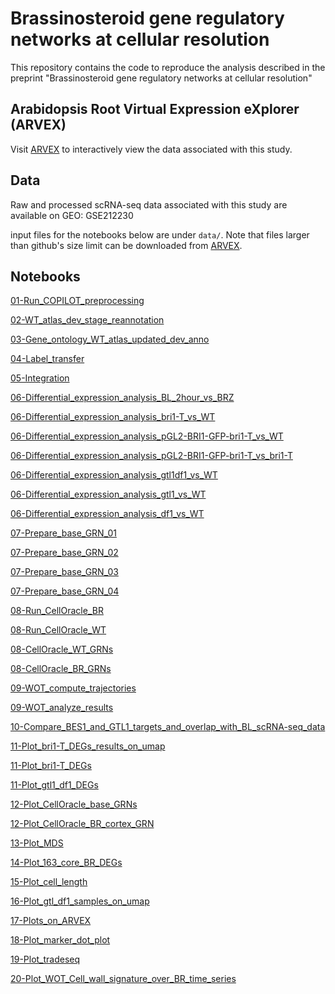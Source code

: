 # Brassinosteroid gene regulatory networks at cellular resolution

This repository contains the code to reproduce the analysis described in the preprint "Brassinosteroid gene regulatory networks at cellular resolution" 

## Arabidopsis Root Virtual Expression eXplorer (ARVEX)

Visit [ARVEX](https://shiny.mdc-berlin.de/ARVEX/) to interactively view the data associated with this study. 

## Data

Raw and processed scRNA-seq data associated with this study are available on GEO: GSE212230

input files for the notebooks below are under `data/`. Note that files larger than github's size limit can be downloaded from [ARVEX](https://shiny.mdc-berlin.de/ARVEX/).

## Notebooks 

[01-Run_COPILOT_preprocessing](https://github.com/tmnolan/Brassinosteroid-gene-regulatory-networks-at-cellular-resolution/tree/master/COPILOT_preprocessing.ipynb)

[02-WT_atlas_dev_stage_reannotation](https://github.com/tmnolan/Brassinosteroid-gene-regulatory-networks-at-cellular-resolution/tree/master/Atlas_dev_stage_reannotation.ipynb)

[03-Gene_ontology_WT_atlas_updated_dev_anno](https://github.com/tmnolan/Brassinosteroid-gene-regulatory-networks-at-cellular-resolution/tree/master/01-BR-03-WT_atlas_updated_dev_anno_GO.ipynb)

[04-Label_transfer](https://github.com/tmnolan/Brassinosteroid-gene-regulatory-networks-at-cellular-resolution/tree/master/Label_transfer.ipynb)

[05-Integration](https://github.com/tmnolan/Brassinosteroid-gene-regulatory-networks-at-cellular-resolution/tree/master/Integration_BR_time_course.ipynb)

[06-Differential_expression_analysis_BL_2hour_vs_BRZ](https://github.com/tmnolan/Brassinosteroid-gene-regulatory-networks-at-cellular-resolution/tree/master/01-BR-04-BL-2hour-vs-BRZ-pseudobulk-DE.ipynb)

[06-Differential_expression_analysis_bri1-T_vs_WT](https://github.com/tmnolan/Brassinosteroid-gene-regulatory-networks-at-cellular-resolution/tree/master/03-bri1-01-bri1-T_vs_WT-pseudobulk-DE.ipynb)

[06-Differential_expression_analysis_pGL2-BRI1-GFP-bri1-T_vs_WT](https://github.com/tmnolan/Brassinosteroid-gene-regulatory-networks-at-cellular-resolution/tree/master/03-bri1-02-pGL2-BRI1-GFP-bri1-T_vs_WT-pseudobulk-DE.ipynb)

[06-Differential_expression_analysis_pGL2-BRI1-GFP-bri1-T_vs_bri1-T](https://github.com/tmnolan/Brassinosteroid-gene-regulatory-networks-at-cellular-resolution/tree/master/03-bri1-03-pGL2-BRI1-GFP-bri1-T_vs_bri1-T-pseudobulk-DE.ipynb)

[06-Differential_expression_analysis_gtl1df1_vs_WT](https://github.com/tmnolan/Brassinosteroid-gene-regulatory-networks-at-cellular-resolution/tree/master/07-gtl1df1-02-gtl1df1_vs_WT-pseudobulk-DE.ipynb)

[06-Differential_expression_analysis_gtl1_vs_WT](https://github.com/tmnolan/Brassinosteroid-gene-regulatory-networks-at-cellular-resolution/tree/master/07-gtl1df1-03-gtl1_vs_WT-pseudobulk-DE.ipynb)

[06-Differential_expression_analysis_df1_vs_WT](https://github.com/tmnolan/Brassinosteroid-gene-regulatory-networks-at-cellular-resolution/tree/master/07-gtl1df1-04-df1_vs_WT-pseudobulk-DE.ipynb)

[07-Prepare_base_GRN_01](https://github.com/tmnolan/Brassinosteroid-gene-regulatory-networks-at-cellular-resolution/tree/master/Base-01-GRN_preparation_for_CellOracle.ipynb)

[07-Prepare_base_GRN_02](https://github.com/tmnolan/Brassinosteroid-gene-regulatory-networks-at-cellular-resolution/tree/master/Base-02-GRN_preparation_for_CellOracle.ipynb)

[07-Prepare_base_GRN_03](https://github.com/tmnolan/Brassinosteroid-gene-regulatory-networks-at-cellular-resolution/tree/master/Base-03-GRN_preparation_for_CellOracle.ipynb)

[07-Prepare_base_GRN_04](https://github.com/tmnolan/Brassinosteroid-gene-regulatory-networks-at-cellular-resolution/tree/master/Base-04-GRN_preparation_for_CellOracle.ipynb)

[08-Run_CellOracle_BR](https://github.com/tmnolan/Brassinosteroid-gene-regulatory-networks-at-cellular-resolution/tree/master/CellOracle_BR_time_course.ipynb)

[08-Run_CellOracle_WT](https://github.com/tmnolan/Brassinosteroid-gene-regulatory-networks-at-cellular-resolution/tree/master/CellOracle_WT.ipynb)

[08-CellOracle_WT_GRNs](https://github.com/tmnolan/Brassinosteroid-gene-regulatory-networks-at-cellular-resolution/tree/master/06-GRNs-02-CellOracle-WT-GRN-configs.ipynb)

[08-CellOracle_BR_GRNs](https://github.com/tmnolan/Brassinosteroid-gene-regulatory-networks-at-cellular-resolution/tree/master/06-GRNs-03-CellOracle-BR-GRN-configs.ipynb)

[09-WOT_compute_trajectories](https://github.com/tmnolan/Brassinosteroid-gene-regulatory-networks-at-cellular-resolution/tree/master/wot1-compute-trajectories.ipynb)

[09-WOT_analyze_results](https://github.com/tmnolan/Brassinosteroid-gene-regulatory-networks-at-cellular-resolution/tree/master/wot2-analyze-results.ipynb)

[10-Compare_BES1_and_GTL1_targets_and_overlap_with_BL_scRNA-seq_data](https://github.com/tmnolan/Brassinosteroid-gene-regulatory-networks-at-cellular-resolution/tree/master/07-gtl1df1-06-GTL1_BES1_targets.ipynb)

[11-Plot_bri1-T_DEGs_results_on_umap](https://github.com/tmnolan/Brassinosteroid-gene-regulatory-networks-at-cellular-resolution/tree/master/03-bri1-04-bri1-T-DEG-umaps.ipynb)

[11-Plot_bri1-T_DEGs](https://github.com/tmnolan/Brassinosteroid-gene-regulatory-networks-at-cellular-resolution/tree/master/03-bri1-06-bri1-DEG-barplots-and-GO.ipynb)

[11-Plot_gtl1_df1_DEGs](https://github.com/tmnolan/Brassinosteroid-gene-regulatory-networks-at-cellular-resolution/tree/master/07-gtl1df1-05-DEGs-barplots-and-GO.ipynb)

[12-Plot_CellOracle_base_GRNs](https://github.com/tmnolan/Brassinosteroid-gene-regulatory-networks-at-cellular-resolution/tree/master/06-GRNs-01-CellOracle-baseGRN.ipynb.ipynb)

[12-Plot_CellOracle_BR_cortex_GRN](https://github.com/tmnolan/Brassinosteroid-gene-regulatory-networks-at-cellular-resolution/tree/master/06-GRNs-04-CellOracle-HAT7-GTL1-plotting.ipynb)

[13-Plot_MDS](https://github.com/tmnolan/Brassinosteroid-gene-regulatory-networks-at-cellular-resolution/tree/master/03-bri1-05-bri1-T_MDS.ipynb)

[14-Plot_163_core_BR_DEGs](https://github.com/tmnolan/Brassinosteroid-gene-regulatory-networks-at-cellular-resolution/tree/master/05-163-core-BR-DEGs-01-UpSet-plots.ipynb)

[15-Plot_cell_length](https://github.com/tmnolan/Brassinosteroid-gene-regulatory-networks-at-cellular-resolution/tree/master/06-GRNs-05-gtl1-hat7-quad-cell-length-plots.ipynb)

[16-Plot_gtl_df1_samples_on_umap](https://github.com/tmnolan/Brassinosteroid-gene-regulatory-networks-at-cellular-resolution/tree/master/07-gtl1df1-01-gtl1df1_umaps.ipynb)

[17-Plots_on_ARVEX](https://github.com/tmnolan/Brassinosteroid-gene-regulatory-networks-at-cellular-resolution/tree/master/ARVEX_Plots.ipynb)

[18-Plot_marker_dot_plot](https://github.com/tmnolan/Brassinosteroid-gene-regulatory-networks-at-cellular-resolution/tree/master/Marker_dot_plots.ipynb)

[19-Plot_tradeseq](https://github.com/tmnolan/Brassinosteroid-gene-regulatory-networks-at-cellular-resolution/tree/master/Tradeseq_BR_time_course.ipynb)

[20-Plot_WOT_Cell_wall_signature_over_BR_time_series](https://github.com/tmnolan/Brassinosteroid-gene-regulatory-networks-at-cellular-resolution/tree/master/02_BR_02_WOT_density_and_bar_plots.ipynb)
